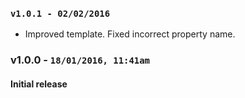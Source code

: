 ### `v1.0.1 - 02/02/2016`
* Improved template. Fixed incorrect property name.

### v1.0.0 - `18/01/2016, 11:41am`
#### Initial release

